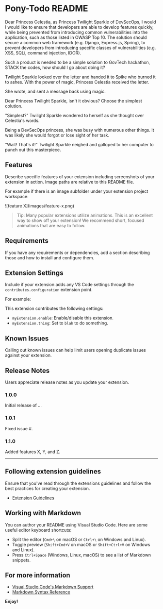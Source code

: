 # Pony-Todo README

Dear Princess Celestia, as Princess Twilight Sparkle of DevSecOps, I would I would like to ensure that developers are able to develop features quickly, while being prevented from introducing common vulnerabilities into the application, such as those listed in OWASP Top 10. The solution should secure a common web framework (e.g. Django, Express.js, Spring), to prevent developers from introducing specific classes of vulnerabilities (e.g. XSS, SQLi, command injection, IDOR). 

Such a product is needed to be a simple solution to GovTech hackathon, STACK the codes, how should I go about doing it?

Twilight Sparkle looked over the letter and handed it to Spike who burned it to ashes. With the power of magic, Princess Celestia received the letter.

She wrote, and sent a message back using magic.

Dear Princess Twilight Sparkle, isn't it obvious? Choose the simplest colution.

"Simplest?" Twilight Sparkle wondered to herself as she thought over Celestia's words.

Being a DevSecOps princess, she was busy with numerous other things. It was likely she would forgot or lose sight of her task. 

"Wait! That's it!" Twilight Sparkle neighed and galloped to her computer to punch out this masterpiece.

## Features

Describe specific features of your extension including screenshots of your extension in action. Image paths are relative to this README file.

For example if there is an image subfolder under your extension project workspace:

\!\[feature X\]\(images/feature-x.png\)

> Tip: Many popular extensions utilize animations. This is an excellent way to show off your extension! We recommend short, focused animations that are easy to follow.

## Requirements

If you have any requirements or dependencies, add a section describing those and how to install and configure them.

## Extension Settings

Include if your extension adds any VS Code settings through the `contributes.configuration` extension point.

For example:

This extension contributes the following settings:

* `myExtension.enable`: Enable/disable this extension.
* `myExtension.thing`: Set to `blah` to do something.

## Known Issues

Calling out known issues can help limit users opening duplicate issues against your extension.

## Release Notes

Users appreciate release notes as you update your extension.

### 1.0.0

Initial release of ...

### 1.0.1

Fixed issue #.

### 1.1.0

Added features X, Y, and Z.

---

## Following extension guidelines

Ensure that you've read through the extensions guidelines and follow the best practices for creating your extension.

* [Extension Guidelines](https://code.visualstudio.com/api/references/extension-guidelines)

## Working with Markdown

You can author your README using Visual Studio Code. Here are some useful editor keyboard shortcuts:

* Split the editor (`Cmd+\` on macOS or `Ctrl+\` on Windows and Linux).
* Toggle preview (`Shift+Cmd+V` on macOS or `Shift+Ctrl+V` on Windows and Linux).
* Press `Ctrl+Space` (Windows, Linux, macOS) to see a list of Markdown snippets.

## For more information

* [Visual Studio Code's Markdown Support](http://code.visualstudio.com/docs/languages/markdown)
* [Markdown Syntax Reference](https://help.github.com/articles/markdown-basics/)

**Enjoy!**
